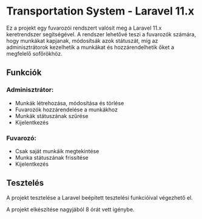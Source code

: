 # Transportation System - Laravel 11.x

Ez a projekt egy fuvarozói rendszert valósít meg a Laravel 11.x keretrendszer segítségével. A rendszer lehetővé teszi a fuvarozók számára, hogy munkákat kapjanak, módosítsák azok státuszát, míg az adminisztrátorok kezelhetik a munkákat és hozzárendelhetik őket a megfelelő sofőrökhöz.

## Funkciók

### Adminisztrátor:
- Munkák létrehozása, módosítása és törlése
- Fuvarozók hozzárendelése a munkákhoz
- Munkák státuszának szűrése
- Kijelentkezés

### Fuvarozó:
- Csak saját munkáik megtekintése
- Munka státuszának frissítése
- Kijelentkezés



## Tesztelés

A projekt tesztelése a Laravel beépített tesztelési funkcióival végezhető el.

A projekt elkészítése nagyjából 8 órát vett igénybe.
